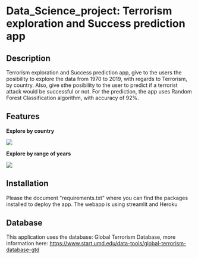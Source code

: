 # Data_Science_project: Terrorism exploration and Success prediction app



## Description
Terrorism exploration and Success prediction app, give to the users the posibility to explore the data from 1970 to 2019, with regards to Terrorism, by country. Also, give sthe posibility to the user to predict if a terrorist attack would be successful or not. For the prediction, the app uses Random Forest Classification algorithm, with accuracy of 92%.


## Features

**Explore by country**

![](https://github.com/AlbertCos/Data_Science_project/blob/master/moviegif4.gif)

**Explore by range of years**

![](https://github.com/AlbertCos/Data_Science_project/blob/master/project2gif.gif)

## Installation
Please the document "requirements.txt" where you can find the packages installed to deploy the app.
The webapp is using streamlit and Heroku

## Database
This application uses the database: Global Terrorism Database, more information here: https://www.start.umd.edu/data-tools/global-terrorism-database-gtd
